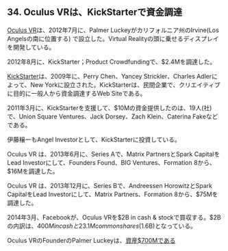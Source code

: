 ## 34. Oculus VRは、KickStarterで資金調達

[Oculus VR](https://www.oculus.com/en-us/)は、2012年7月に、Palmer Luckeyがカリフォルニア州のIrvine(Los Angelsの南に位置する) で設立した。Virtual Realityの頭に乗せるディスプレイを開発している。

2012年8月に、KickStarter；Product Crowdfundingで、$2.4Mを調達した。

[KickStarter](https://www.kickstarter.com)は、2009年に、Perry Chen、Yancey Strickler、Charles Adlerによって、New Yorkに設立された。KickStarterは、民間企業で、クリエイティブに目的に一般人から資金調達するWeb Siteである。

2011年3月に、KickStarterを支援して、$10Mの資金提供したのは、19人(社)で、Union Square Ventures、Jack Dorsey、Zach Klein、Caterina Fakeなどである。

伊藤穣一もAngel Investorとして、KickStarterに投資している。

Oculus VR は、2013年6月に、Series Aで、Matrix PartnersとSpark CapitalをLead Investorにして、Founders Found、BIG Ventures、Formation 8から、$16Mを調達した。

Oculus VR は、2013年12月に、Series Bで、Andreessen HorowitzとSpark CapitalをLead Investorにして、Matrix Partners、Formation 8から、$75Mを調達した。

2014年3月、Facebookが、Oculus VRを$2B in cash & stockで買収する。$2Bの内訳は、$400M in cashと23.1M common shares ($1.6B)となっている。

Oculus VRのFounderのPalmer Luckeyは、[資産$700Mである](https://en.wikipedia.org/wiki/Palmer_Luckey)
